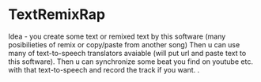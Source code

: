 # TextRemixRap

Idea - you create some text or remixed text by this software (many posibilieties of remix or copy/paste from another song)
Then u can use many of text-to-speech translators avaiable (will put url and paste text to this software).
Then u can synchronize some beat you find on youtube etc. with that text-to-speech and record the track if you want.
.
